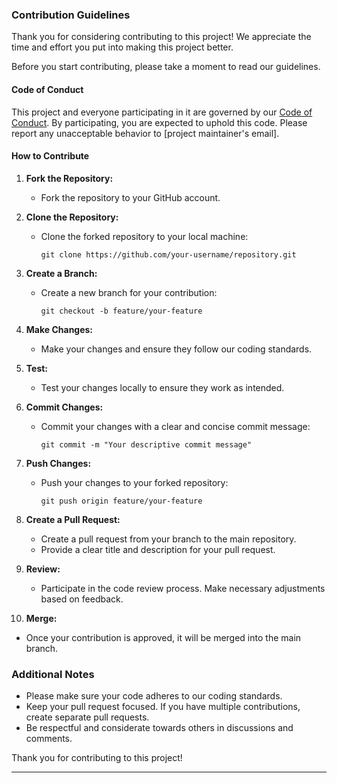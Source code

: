 
### Contribution Guidelines

Thank you for considering contributing to this project! We appreciate the time and effort you put into making this project better.

Before you start contributing, please take a moment to read our guidelines.

#### Code of Conduct

This project and everyone participating in it are governed by our [Code of Conduct](CODE_OF_CONDUCT.md). By participating, you are expected to uphold this code. Please report any unacceptable behavior to [project maintainer's email].

#### How to Contribute

1. **Fork the Repository:**
   - Fork the repository to your GitHub account.

2. **Clone the Repository:**
   - Clone the forked repository to your local machine:
     ```
     git clone https://github.com/your-username/repository.git
     ```

3. **Create a Branch:**
   - Create a new branch for your contribution:
     ```
     git checkout -b feature/your-feature
     ```

4. **Make Changes:**
   - Make your changes and ensure they follow our coding standards.

5. **Test:**
   - Test your changes locally to ensure they work as intended.

6. **Commit Changes:**
   - Commit your changes with a clear and concise commit message:
     ```
     git commit -m "Your descriptive commit message"
     ```

7. **Push Changes:**
   - Push your changes to your forked repository:
     ```
     git push origin feature/your-feature
     ```

8. **Create a Pull Request:**
   - Create a pull request from your branch to the main repository.
   - Provide a clear title and description for your pull request.

9. **Review:**
   - Participate in the code review process. Make necessary adjustments based on feedback.

10. **Merge:**
   - Once your contribution is approved, it will be merged into the main branch.

### Additional Notes

- Please make sure your code adheres to our coding standards.
- Keep your pull request focused. If you have multiple contributions, create separate pull requests.
- Be respectful and considerate towards others in discussions and comments.

Thank you for contributing to this project!

---

